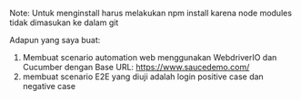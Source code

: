 Note: Untuk menginstall harus melakukan npm install karena node modules tidak dimasukan ke dalam git

Adapun yang saya buat:
1. Membuat scenario automation web menggunakan WebdriverIO dan Cucumber dengan Base URL: https://www.saucedemo.com/
2. membuat scenario E2E yang diuji adalah login positive case dan negative case
